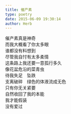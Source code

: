 ```yaml
---  
title: 催产素  
type: poetry  
date: 2015-06-09 19:30:14  
author: Herb    
---  
```

催产素真是神奇  
而我大概看了你太多眼  
谁都没有料想到  
尽管我自忖有太多柔情    
这条路上我还要一意孤行多久  
像花盆危沿的菜青虫  
待我失足　坠跌  
支离破碎　绿色的体液流成无色    
只有你无关紧要  
自然收回了我的本能  
我才能假装  
没有爱过